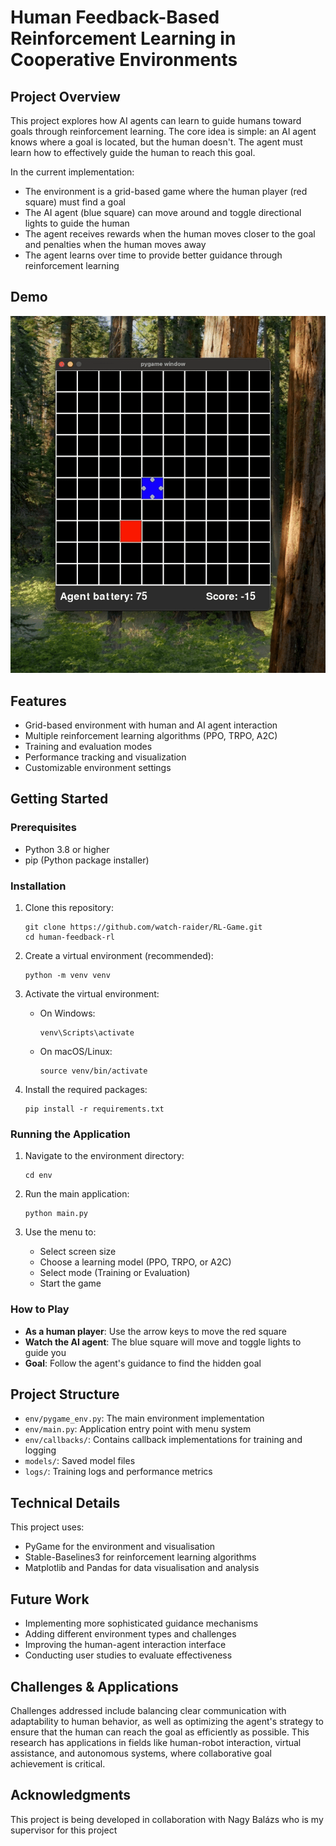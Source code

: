 # Human Feedback-Based Reinforcement Learning in Cooperative Environments

## Project Overview

This project explores how AI agents can learn to guide humans toward goals through reinforcement learning. The core idea is simple: an AI agent knows where a goal is located, but the human doesn't. The agent must learn how to effectively guide the human to reach this goal.

In the current implementation:
- The environment is a grid-based game where the human player (red square) must find a goal
- The AI agent (blue square) can move around and toggle directional lights to guide the human
- The agent receives rewards when the human moves closer to the goal and penalties when the human moves away
- The agent learns over time to provide better guidance through reinforcement learning

## Demo

![Game Demo](./pygame_clip.gif) 

## Features

- Grid-based environment with human and AI agent interaction
- Multiple reinforcement learning algorithms (PPO, TRPO, A2C)
- Training and evaluation modes
- Performance tracking and visualization
- Customizable environment settings

## Getting Started

### Prerequisites

- Python 3.8 or higher
- pip (Python package installer)

### Installation

1. Clone this repository:
   ```
   git clone https://github.com/watch-raider/RL-Game.git
   cd human-feedback-rl
   ```

2. Create a virtual environment (recommended):
   ```
   python -m venv venv
   ```

3. Activate the virtual environment:
   - On Windows:
     ```
     venv\Scripts\activate
     ```
   - On macOS/Linux:
     ```
     source venv/bin/activate
     ```

4. Install the required packages:
   ```
   pip install -r requirements.txt
   ```

### Running the Application

1. Navigate to the environment directory:
   ```
   cd env
   ```

2. Run the main application:
   ```
   python main.py
   ```

3. Use the menu to:
   - Select screen size
   - Choose a learning model (PPO, TRPO, or A2C)
   - Select mode (Training or Evaluation)
   - Start the game

### How to Play

- **As a human player**: Use the arrow keys to move the red square
- **Watch the AI agent**: The blue square will move and toggle lights to guide you
- **Goal**: Follow the agent's guidance to find the hidden goal

## Project Structure

- `env/pygame_env.py`: The main environment implementation
- `env/main.py`: Application entry point with menu system
- `env/callbacks/`: Contains callback implementations for training and logging
- `models/`: Saved model files
- `logs/`: Training logs and performance metrics

## Technical Details

This project uses:
- PyGame for the environment and visualisation
- Stable-Baselines3 for reinforcement learning algorithms
- Matplotlib and Pandas for data visualisation and analysis

## Future Work

- Implementing more sophisticated guidance mechanisms
- Adding different environment types and challenges
- Improving the human-agent interaction interface
- Conducting user studies to evaluate effectiveness

## Challenges & Applications

Challenges addressed include balancing clear communication with adaptability to human behavior, as well as optimizing the agent's strategy to ensure that the human can reach the goal as efficiently as possible. This research has applications in fields like human-robot interaction, virtual assistance, and autonomous systems, where collaborative goal achievement is critical.

## Acknowledgments

This project is being developed in collaboration with Nagy Balázs who is my supervisor for this project
